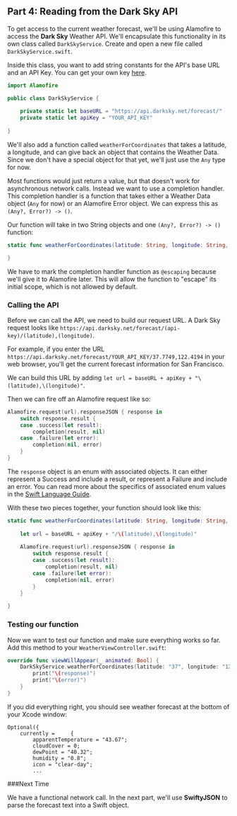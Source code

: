 ## Part 4: Reading from the Dark Sky API

To get access to the current weather forecast, we'll be using Alamofire to access the **Dark Sky** Weather API. We'll encapsulate this functionality in its own class called `DarkSkyService`. Create and open a new file called `DarkSkyService.swift`.

Inside this class, you want to add string constants for the API's base URL and an API Key. You can get your own key [here](https://darksky.net/dev/register).

```swift
import Alamofire

public class DarkSkyService {
    
    private static let baseURL = "https://api.darksky.net/forecast/"
    private static let apiKey = "YOUR_API_KEY"
    
}
```

We'll also add a function called `weatherForCoordinates` that takes a latitude, a longitude, and can give back an object that contains the Weather Data. Since we don't have a special object for that yet, we'll just use the `Any` type for now.


Most functions would just return a value, but that doesn't work for asynchronous network calls. Instead we want to use a completion handler. This completion handler is a function that takes either a Weather Data object (`Any` for now) or an Alamofire Error object. We can express this as `(Any?, Error?) -> ()`.

Our function will take in two String objects and one `(Any?, Error?) -> ()` function:

```swift
static func weatherForCoordinates(latitude: String, longitude: String, completion: @escaping (Any?, Error?) -> ()) {

}
```

We have to mark the completion handler function as `@escaping` because we'll give it to Alamofire later. This will allow the function to "escape" its initial scope, which is not allowed by default.

### Calling the API

Before we can call the API, we need to build our request URL. A Dark Sky request looks like `https://api.darksky.net/forecast/(api-key)/(latitude),(longitude)`. 

For example, if you enter the URL `https://api.darksky.net/forecast/YOUR_API_KEY/37.7749,122.4194` in your web browser, you'll get the current forecast information for San Francisco.

We can build this URL by adding `let url = baseURL + apiKey + "\(latitude),\(longitude)"`.

Then we can fire off an Alamofire request like so:

```swift
Alamofire.request(url).responseJSON { response in
    switch response.result {
    case .success(let result):
        completion(result, nil)
    case .failure(let error):
        completion(nil, error)
    }
}
```

The `response` object is an enum with associated objects. It can either represent a Success and include a result, or represent a Failure and include an error. You can read more about the specifics of associated enum values in the [Swift Language Guide](https://developer.apple.com/library/content/documentation/Swift/Conceptual/Swift_Programming_Language/Enumerations.html#//apple_ref/doc/uid/TP40014097-CH12-ID148).

With these two pieces together, your function should look like this:

```swift
static func weatherForCoordinates(latitude: String, longitude: String, completion: @escaping (Any?, Error?) -> ()) {
    
    let url = baseURL + apiKey + "/\(latitude),\(longitude)"
    
    Alamofire.request(url).responseJSON { response in
        switch response.result {
        case .success(let result):
            completion(result, nil)
        case .failure(let error):
            completion(nil, error)
        }
    }
    
}
```

### Testing our function

Now we want to test our function and make sure everything works so far. Add this method to your `WeatherViewController.swift`:

```swift
override func viewWillAppear(_ animated: Bool) {
    DarkSkyService.weatherForCoordinates(latitude: "37", longitude: "122") { (response, error) in
        print("\(response)")
        print("\(error)")
    }
}
```

If you did everything right, you should see weather forecast at the bottom of your Xcode window:

```
Optional({
    currently =     {
        apparentTemperature = "43.67";
        cloudCover = 0;
        dewPoint = "40.32";
        humidity = "0.8";
        icon = "clear-day";
        ...
```

###Next Time

We have a functional network call. In the next part, we'll use **SwiftyJSON** to parse the forecast text into a Swift object.
